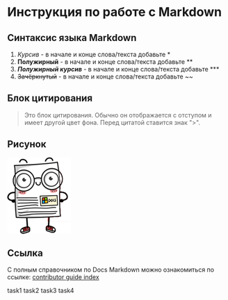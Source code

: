 # Инструкция по работе с Markdown
## Синтаксис языка Markdown

1. *Курсив* - в начале и конце слова/текста добавьте *
2. **Полужирный** - в начале и конце слова/текста добавьте **
3. ***Полужирный курсив*** - в начале и конце слова/текста добавьте ***
4. ~~Зачёркнутый~~ - в начале и конце слова/текста добавьте ~~

## Блок цитирования

>Это блок цитирования. Обычно он отображается с отступом и имеет другой цвет фона. Перед цитатой ставится знак ">".

## Рисунок
![alt text for image](Image.png)

## Ссылка
С полным справочником по Docs Markdown можно ознакомиться по ссылке: 
[contributor guide index](https://docs.microsoft.com/ru-ru/contribute/markdown-reference)

task1
task2
task3
task4
